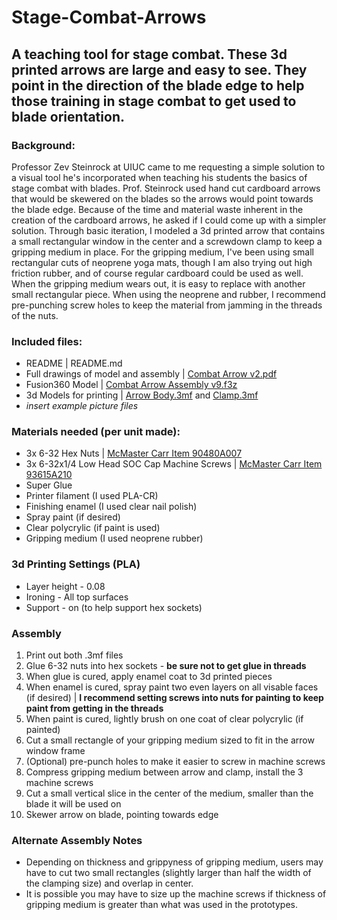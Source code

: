 # Stage-Combat-Arrows
## A teaching tool for stage combat. These 3d printed arrows are large and easy to see. They point in the direction of the blade edge to help those training in stage combat to get used to blade orientation.

### Background: 
Professor Zev Steinrock at UIUC came to me requesting a simple solution to a visual tool he's incorporated when teaching his students the basics of stage combat with blades. Prof. Steinrock used hand cut cardboard arrows that would be skewered on the blades so the arrows would point towards the blade edge. Because of the time and material waste inherent in the creation of the cardboard arrows, he asked if I could come up with a simpler solution. Through basic iteration, I modeled a 3d printed arrow that contains a small rectangular window in the center and a screwdown clamp to keep a gripping medium in place. For the gripping medium, I've been using small rectangular cuts of neoprene yoga mats, though I am also trying out high friction rubber, and of course regular cardboard could be used as well. When the gripping medium wears out, it is easy to replace with another small rectangular piece. When using the neoprene and rubber, I recommend pre-punching screw holes to keep the material from jamming in the threads of the nuts.

### Included files:
- README | README.md
- Full drawings of model and assembly | [Combat Arrow v2.pdf](https://github.com/EbenAET/Stage-Combat-Arrows/blob/b33ad56709a9fc461572b4b7754411686f48d95c/Combat%20Arrow%20v2.pdf)
- Fusion360 Model | [Combat Arrow Assembly v9.f3z](https://github.com/EbenAET/Stage-Combat-Arrows/blob/b33ad56709a9fc461572b4b7754411686f48d95c/Combat%20Arrow%20Assembly%20v9.f3z)
- 3d Models for printing | [Arrow Body.3mf](https://github.com/EbenAET/Stage-Combat-Arrows/blob/b33ad56709a9fc461572b4b7754411686f48d95c/Arrow%20Body.3mf) and [Clamp.3mf](https://github.com/EbenAET/Stage-Combat-Arrows/blob/b33ad56709a9fc461572b4b7754411686f48d95c/Clamp.3mf)
- *insert example picture files*

### Materials needed (per unit made):
- 3x 6-32 Hex Nuts | [McMaster Carr Item 90480A007](https://www.mcmaster.com/90480A007/)
- 3x 6-32x1/4 Low Head SOC Cap Machine Screws | [McMaster Carr Item 93615A210](https://www.mcmaster.com/93615A210/)
- Super Glue
- Printer filament (I used PLA-CR)
- Finishing enamel (I used clear nail polish)
- Spray paint (if desired)
- Clear polycrylic (if paint is used)
- Gripping medium (I used neoprene rubber)

### 3d Printing Settings (PLA)
- Layer height - 0.08
- Ironing - All top surfaces
- Support - on (to help support hex sockets)

### Assembly
1. Print out both .3mf files
2. Glue 6-32 nuts into hex sockets - **be sure not to get glue in threads**
3. When glue is cured, apply enamel coat to 3d printed pieces
4. When enamel is cured, spray paint two even layers on all visable faces (if desired) | **I recommend setting screws into nuts for painting to keep paint from getting in the threads**
5. When paint is cured, lightly brush on one coat of clear polycrylic (if painted)
6. Cut a small rectangle of your gripping medium sized to fit in the arrow window frame
7. (Optional) pre-punch holes to make it easier to screw in machine screws
8. Compress gripping medium between arrow and clamp, install the 3 machine screws
9. Cut a small vertical slice in the center of the medium, smaller than the blade it will be used on
10. Skewer arrow on blade, pointing towards edge

### Alternate Assembly Notes
- Depending on thickness and grippyness of gripping medium, users may have to cut two small rectangles (slightly larger than half the width of the clamping size) and overlap in center.
- It is possible you may have to size up the machine screws if thickness of gripping medium is greater than what was used in the prototypes.
